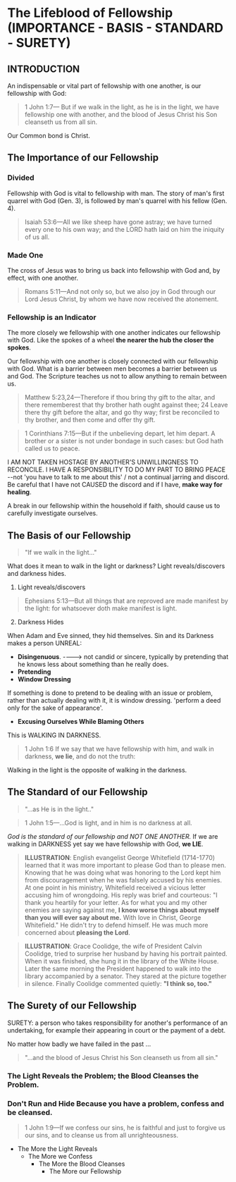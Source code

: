 # The Lifeblood of Fellowship (IMPORTANCE - BASIS - STANDARD - SURETY)

## INTRODUCTION

An indispensable or vital part of fellowship with one another, is our fellowship with God:

> 1 John 1:7&mdash;
> But if we walk in the light, 
> as he is in the light, we have fellowship one with another,
> and the blood of Jesus Christ his Son cleanseth us from all sin.

Our Common bond is Christ.

## The Importance of our Fellowship

### Divided

Fellowship with God is vital to fellowship with man. The story of man's first quarrel with God (Gen. 3), is followed by man's quarrel with his fellow (Gen. 4).

> Isaiah 53:6&mdash;All we like sheep have gone astray; we have turned every one to his own way; and the LORD hath laid on him the iniquity of us all.

### Made One

The cross of Jesus was to bring us back into fellowship with God and, by effect, with one another.

> Romans 5:11&mdash;And not only so, but we also joy in God through our Lord Jesus Christ, by whom we have now received the atonement. 

### Fellowship is an Indicator

The more closely we fellowship with one another indicates our fellowship with God. Like the spokes of a wheel **the nearer the hub the closer the spokes**.

Our fellowship with one another is closely connected with our fellowship with God. What is a barrier between men becomes a barrier between us and God. The Scripture teaches us not to allow anything to remain between us.

> Matthew 5:23,24&mdash;Therefore if thou bring thy gift to the altar, and there rememberest that thy brother hath ought against thee; 24 Leave there thy gift before the altar, and go thy way; first be reconciled to thy brother, and then come and offer thy gift.

> 1 Corinthians 7:15&mdash;But if the unbelieving depart, let him depart. A brother or a sister is not under bondage in such cases: but God hath called us to peace. 

I AM NOT TAKEN HOSTAGE BY ANOTHER'S UNWILLINGNESS TO RECONCILE. I HAVE A RESPONSIBILITY TO DO MY PART TO BRING PEACE --not 'you have to talk to me about this' / not a continual jarring and discord. Be careful that I have not CAUSED the discord and if I have, **make way for healing**. 

A break in our fellowship within the household if faith, should cause us to carefully investigate ourselves.

## The Basis of our Fellowship

> "If we walk in the light&hellip;"

What does it mean to walk in the light or darkness? Light reveals/discovers and darkness hides.

1. Light reveals/discovers

> Ephesians 5:13&mdash;But all things that are reproved are made manifest by the light: for whatsoever doth make manifest is light. 

2. Darkness Hides

When Adam and Eve sinned, they hid themselves. Sin and its Darkness makes a person UNREAL: 

- **Disingenuous**. ----> not candid or sincere, typically by pretending that he knows less about something than he really does.
- **Pretending**
- **Window Dressing**

If something is done to pretend to be dealing with an issue or problem, rather than actually dealing with it, it is window dressing. &apos;perform a deed only for the sake of appearance&apos;.

- **Excusing Ourselves While Blaming Others**

This is WALKING IN DARKNESS.

> 1 John 1:6 If we say that we have fellowship with him, and walk in darkness, **we lie**, and do not the truth:

Walking in the light is the opposite of walking in the darkness.

## The Standard of our Fellowship

> "&hellip;as He is in the light.."

> 1 John 1:5&mdash;&hellip;God is light, and in him is no darkness at all.

*God is the standard of our fellowship and NOT ONE ANOTHER.* If we are walking in DARKNESS yet say we have fellowship with God, **we LIE**.

> **ILLUSTRATION**: English evangelist George Whitefield (1714-1770) learned that it was more important to please God than to please men. Knowing that he was doing what was honoring to the Lord kept him from discouragement when he was falsely accused by his enemies. At one point in his ministry, Whitefield received a vicious letter accusing him of wrongdoing. His reply was brief and courteous: "I thank you heartily for your letter. As for what you and my other enemies are saying against me, **I know worse things about myself than you will ever say about me.** With love in Christ, George Whitefield." He didn't try to defend himself. He was much more concerned about **pleasing the Lord**. 

> **ILLUSTRATION**: Grace Coolidge, the wife of President Calvin Coolidge, tried to surprise her husband by having his portrait painted. When it was finished, she hung it in the library of the White House. Later the same morning the President happened to walk into the library accompanied by a senator. They stared at the picture together in silence. Finally Coolidge commented quietly: **"I think so, too."** 

## The Surety of our Fellowship

SURETY: a person who takes responsibility for another's performance of an undertaking, for example their appearing in court or the payment of a debt.

No matter how badly we have failed in the past &hellip;

> "&hellip;and the blood of Jesus Christ his Son cleanseth us from all sin."

### The Light Reveals the Problem; the Blood Cleanses the Problem.

### Don't Run and Hide Because you have a problem, confess and be cleansed.

> 1 John 1:9&mdash;If we confess our sins, he is faithful and just to forgive us our sins, and to cleanse us from all unrighteousness.

- The More the Light Reveals
	- The More we Confess
		- The More the Blood Cleanses
			- The More our Fellowship